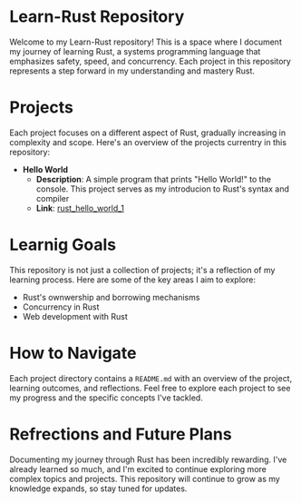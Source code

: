 # Learn-Rust Repository

Welcome to my Learn-Rust repository! This is a space where I document my journey of learning Rust, a systems programming language that emphasizes safety, speed, and concurrency. Each project in this repository represents a step forward in my understanding and mastery Rust.

# Projects

Each project focuses on a different aspect of Rust, gradually increasing in complexity and scope. Here's an overview of the projects currentry in this repository:

- **Hello World**
  - **Description**: A simple program that prints "Hello World!" to the console. This project serves as my introducion to Rust's syntax and compiler
  - **Link**: [rust_hello_world_1](./rust_helloworld_1/README.md)

# Learnig Goals

This repository is not just a collection of projects; it's a reflection of my learning process. Here are some of the key areas I aim to explore:

- Rust's ownwership and borrowing mechanisms
- Concurrency in Rust
- Web development with Rust

# How to Navigate

Each project directory contains a `README.md` with an overview of the project, learning outcomes, and reflections. Feel free to explore each project to see my progress and the specific concepts I've tackled.

# Refrections and Future Plans

Documenting my journey through Rust has been incredibly rewarding. I've already learned so much, and I'm excited to continue exploring more complex topics and projects. This repository will continue to grow as my knowledge expands, so stay tuned for updates.
